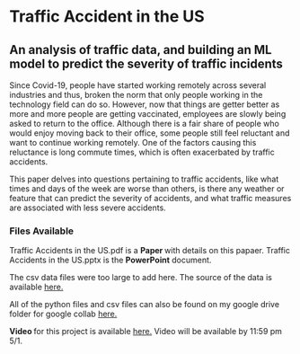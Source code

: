# Traffic Accident in the US
## An analysis of traffic data, and building an ML model to predict the severity of traffic incidents

Since Covid-19, people have started working remotely across several industries and thus, broken the norm that only people working in the technology field can do so. However, now that things are getter better as more and more people are getting vaccinated, employees are slowly being asked to return to the office. Although there is a fair share of people who would enjoy moving back to their office, some people still feel reluctant and want to continue working remotely. One of the factors causing this reluctance is long commute times, which is often exacerbated by traffic accidents. 

This paper delves into questions pertaining to traffic accidents, like what times and days of the week are worse than others, is there any weather or feature that can predict the severity of accidents, and what traffic measures are associated with less severe accidents. 


### Files Available

Traffic Accidents in the US.pdf is a <b> Paper </b> with details on this papaer. Traffic Accidents in the US.pptx is the <b> PowerPoint</b> document.

The csv data files were too large to add here. The source of the data is available [here.](https://smoosavi.org/datasets/us_accidents)

All of the python files and csv files can also be found on my google drive folder for google collab 
[here.](https://drive.google.com/drive/folders/19PV2nG8QXtFaqtHg6UzpoZD2wzO4Fnag?usp=sharing)


<b> Video </b> for this project is available [here.](https://www.youtube.com/)
Video will be available by 11:59 pm 5/1.

